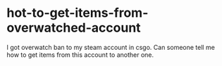 # hot-to-get-items-from-overwatched-account
I got overwatch ban to my steam account in csgo. Can someone tell me how to get items from this account to another one.
